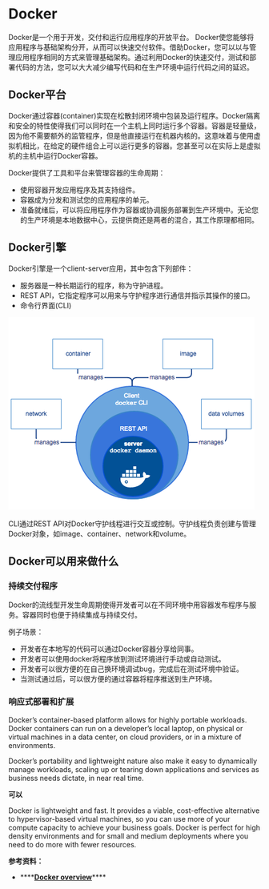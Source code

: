 # Docker

Docker是一个用于开发，交付和运行应用程序的开放平台。 Docker使您能够将应用程序与基础架构分开，从而可以快速交付软件。借助Docker，您可以以与管理应用程序相同的方式来管理基础架构。通过利用Docker的快速交付，测试和部署代码的方法，您可以大大减少编写代码和在生产环境中运行代码之间的延迟。

## Docker平台

Docker通过容器\(container\)实现在松散封闭环境中包装及运行程序。Docker隔离和安全的特性使得我们可以同时在一个主机上同时运行多个容器。容器是轻量级，因为他不需要额外的监管程序，但是他直接运行在机器内核的。这意味着与使用虚拟机相比，在给定的硬件组合上可以运行更多的容器。您甚至可以在实际上是虚拟机的主机中运行Docker容器。

Docker提供了工具和平台来管理容器的生命周期：

* 使用容器开发应用程序及其支持组件。
* 容器成为分发和测试您的应用程序的单元。
* 准备就绪后，可以将应用程序作为容器或协调服务部署到生产环境中。无论您的生产环境是本地数据中心，云提供商还是两者的混合，其工作原理都相同。

## Docker引擎

Docker引擎是一个client-server应用，其中包含下列部件：

* 服务器是一种长期运行的程序，称为守护进程。
* REST API，它指定程序可以用来与守护程序进行通信并指示其操作的接口。
* 命令行界面\(CLI\)

![](../../.gitbook/assets/image%20%28106%29.png)

CLI通过REST API对Docker守护线程进行交互或控制。守护线程负责创建与管理Docker对象，如image、container、network和volume。

## Docker可以用来做什么

### 持续交付程序

Docker的流线型开发生命周期使得开发者可以在不同环境中用容器发布程序与服务。容器同时也便于持续集成与持续交付。

例子场景：

* 开发者在本地写的代码可以通过Docker容器分享给同事。
* 开发者可以使用docker将程序放到测试环境进行手动或自动测试。
* 开发者可以很方便的在自己换环境调试bug，完成后在测试环境中验证。
* 当测试通过后，可以很方便的通过容器将程序推送到生产环境。

### 响应式部署和扩展

Docker’s container-based platform allows for highly portable workloads. Docker containers can run on a developer’s local laptop, on physical or virtual machines in a data center, on cloud providers, or in a mixture of environments.

Docker’s portability and lightweight nature also make it easy to dynamically manage workloads, scaling up or tearing down applications and services as business needs dictate, in near real time.

**可以**

Docker is lightweight and fast. It provides a viable, cost-effective alternative to hypervisor-based virtual machines, so you can use more of your compute capacity to achieve your business goals. Docker is perfect for high density environments and for small and medium deployments where you need to do more with fewer resources.







**参考资料：**

* \*\*\*\*[**Docker overview**](https://docs.docker.com/get-started/overview/)\*\*\*\*



